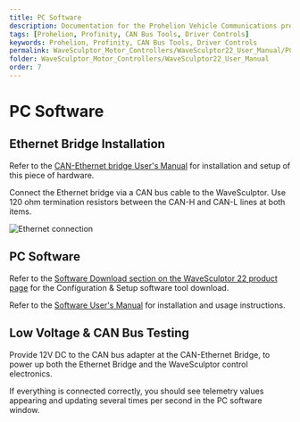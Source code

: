 ```yaml
---
title: PC Software
description: Documentation for the Prohelion Vehicle Communications protocol
tags: [Prohelion, Profinity, CAN Bus Tools, Driver Controls]
keywords: Prohelion, Profinity, CAN Bus Tools, Driver Controls
permalink: WaveSculptor_Motor_Controllers/WaveSculptor22_User_Manual/PC_Software.html
folder: WaveSculptor_Motor_Controllers/WaveSculptor22_User_Manual
order: 7
---
```


# PC Software

## Ethernet Bridge Installation

Refer to the [CAN-Ethernet bridge User's Manual](http://localhost:4000/CAN_Bus_To_Ethernet_Bridge/CAN-Ethernet_Bridge_User_Manual/Overview.html) for installation and setup of this piece of hardware.

Connect the Ethernet bridge via a CAN bus cable to the WaveSculptor.  Use 120 ohm termination resistors between the CAN-H and CAN-L lines at both items.

![Ethernet connection](../images/WaveSculptor22_User_Manual/PC_Software.gif)

## PC Software

Refer to the [Software Download section on the WaveSculptor 22 product page]() for the Configuration & Setup software tool download.

Refer to the [Software User's Manual](http://localhost:4000/WaveSculptor_Motor_Controllers/WaveSculptor_Config_Software_User_Manual/Overview.html) for installation and usage instructions.

## Low Voltage & CAN Bus Testing

Provide 12V DC to the CAN bus adapter at the CAN-Ethernet Bridge, to power up both the Ethernet Bridge and the WaveSculptor control electronics.  

If everything is connected correctly, you should see telemetry values appearing and updating several times per second in the PC software window.


